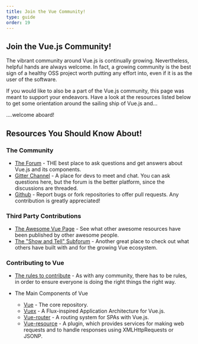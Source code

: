 ```yaml
---
title: Join the Vue Community!
type: guide
order: 19
---
```


## Join the Vue.js Community!

The vibrant community around Vue.js is continually growing. Nevertheless, helpful hands are always welcome. In fact, a growing community is the best sign of a healthy OSS project worth putting any effort into, even if it is as the user of the software.

If you would like to also be a part of the Vue.js community, this page was meant to support your endeavors. Have a look at the resources listed below to get some orientation around the sailing ship of Vue.js and...

....welcome aboard!

## Resources You Should Know About!

### The Community
- [The Forum](http://forum.vuejs.org/) - THE best place to ask questions and get answers about Vue.js and its components.
- [Gitter Channel](https://gitter.im/vuejs/vue) -  A place for devs to meet and chat. You can ask questions here, but the forum is the better platform, since the discussions are threaded.
- [Github](https://github.com/vuejs) - Report bugs or fork repositories to offer pull requests. Any contribution is greatly appreciated!


### Third Party Contributions

- [The Awesome Vue Page](https://github.com/vuejs/awesome-vue) - See what other awesome resources have been published by other awesome people.
- [The "Show and Tell" Subforum](http://forum.vuejs.org/category/15/show-tell) - Another great place to check out what others have built with and for the growing Vue ecosystem.

### Contributing to Vue

- [The rules to contribute](https://github.com/vuejs/vue/blob/dev/CONTRIBUTING.md) - As with any community, there has to be rules, in order to ensure everyone is doing the right things the right way.

- The Main Components of Vue
  - [Vue](https://github.com/vuejs/vue) - The core repository.
  - [Vuex](https://github.com/vuejs/vuex) - A Flux-inspired Application Architecture for Vue.js.
  - [Vue-router](https://github.com/vuejs/vue-router) - A routing system for SPAs with Vue.js.
  - [Vue-resource](https://github.com/vuejs/vue-resource) - A plugin, which provides services for making web requests and to handle responses using XMLHttpRequests or JSONP.






